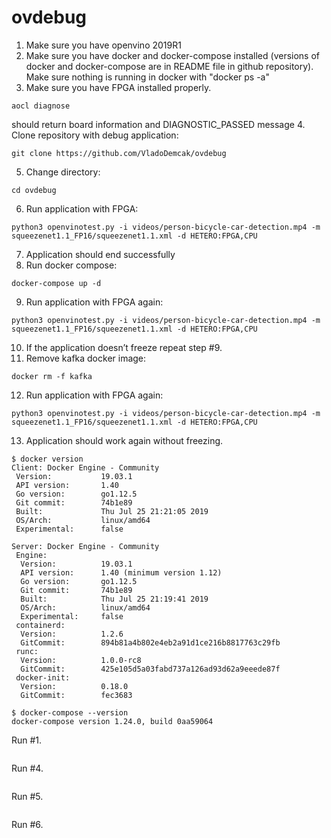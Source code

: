 # ovdebug
1.	Make sure you have openvino 2019R1 
2.	Make sure you have docker and docker-compose installed (versions of docker and docker-compose are in README file in github repository). Make sure nothing is running in docker with "docker ps -a"
3.	Make sure you have FPGA installed properly. 
```
aocl diagnose
```
should return board information and DIAGNOSTIC_PASSED message
4.	Clone repository with debug application: 
```
git clone https://github.com/VladoDemcak/ovdebug
```
5.	Change directory: 
```
cd ovdebug
```
6.	Run application with FPGA:  
```
python3 openvinotest.py -i videos/person-bicycle-car-detection.mp4 -m squeezenet1.1_FP16/squeezenet1.1.xml -d HETERO:FPGA,CPU
```
7.	Application should end successfully 
8.	Run docker compose: 
```
docker-compose up -d 
```
9.	Run application with FPGA again:  
```
python3 openvinotest.py -i videos/person-bicycle-car-detection.mp4 -m squeezenet1.1_FP16/squeezenet1.1.xml -d HETERO:FPGA,CPU
```
10.	If the application doesn’t freeze repeat step #9. 
11.	Remove kafka docker image: 
```
docker rm -f kafka 
```
12.	Run application with FPGA again:  
```
python3 openvinotest.py -i videos/person-bicycle-car-detection.mp4 -m squeezenet1.1_FP16/squeezenet1.1.xml -d HETERO:FPGA,CPU
```
13.	Application should work again without freezing.


```
$ docker version
Client: Docker Engine - Community
 Version:           19.03.1
 API version:       1.40
 Go version:        go1.12.5
 Git commit:        74b1e89
 Built:             Thu Jul 25 21:21:05 2019
 OS/Arch:           linux/amd64
 Experimental:      false

Server: Docker Engine - Community
 Engine:
  Version:          19.03.1
  API version:      1.40 (minimum version 1.12)
  Go version:       go1.12.5
  Git commit:       74b1e89
  Built:            Thu Jul 25 21:19:41 2019
  OS/Arch:          linux/amd64
  Experimental:     false
 containerd:
  Version:          1.2.6
  GitCommit:        894b81a4b802e4eb2a91d1ce216b8817763c29fb
 runc:
  Version:          1.0.0-rc8
  GitCommit:        425e105d5a03fabd737a126ad93d62a9eeede87f
 docker-init:
  Version:          0.18.0
  GitCommit:        fec3683
```

```
$ docker-compose --version
docker-compose version 1.24.0, build 0aa59064
```

Run #1.
```

```

Run #4.
```

```

Run #5.
```

```

Run #6.
```

```
